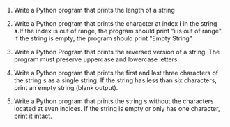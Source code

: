 1) Write a Python program that prints the length of a string

2) Write a Python program that prints the character at index **i** in the string **s**.If the index is out of range, the program should print "i is out of range". If the string is empty, the program should print "Empty String"

3) Write a Python Program that prints the reversed version of a string. The program must preserve uppercase and lowercase letters.

4) Write a Python program that prints the first and last three characters of the string s as a single string. If the string has less than six characters, print an empty string (blank output).

5) Write a Python program that prints the string s without the characters located at even indices. If the string is empty or only has one character, print it intact.
